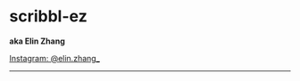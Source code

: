 # scribbl-ez

**aka Elin Zhang**

[Instagram: @elin.zhang_](https://www.instagram.com/elin.zhang_/)

---
